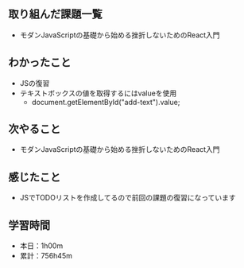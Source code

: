 ## 取り組んだ課題一覧
- モダンJavaScriptの基礎から始める挫折しないためのReact入門
## わかったこと
- JSの復習
- テキストボックスの値を取得するにはvalueを使用
  - document.getElementById("add-text").value;
## 次やること
- モダンJavaScriptの基礎から始める挫折しないためのReact入門
## 感じたこと
- JSでTODOリストを作成してるので前回の課題の復習になっています
## 学習時間
- 本日：1h00m
- 累計：756h45m
